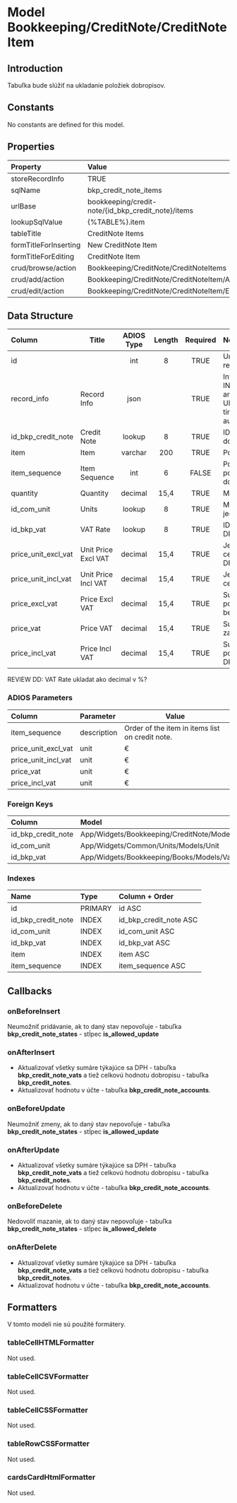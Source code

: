 # Model Bookkeeping/CreditNote/CreditNoteItem

## Introduction

Tabuľka bude slúžiť na ukladanie položiek dobropisov.

## Constants

No constants are defined for this model.

## Properties

| Property              | Value                                              |
| :-------------------- | :------------------------------------------------- |
| storeRecordInfo       | TRUE                                               |
| sqlName               | bkp_credit_note_items                              |
| urlBase               | bookkeeping/credit-note/{id_bkp_credit_note}/items |
| lookupSqlValue        | {%TABLE%}.item                                     |
| tableTitle            | CreditNote Items                                   |
| formTitleForInserting | New CreditNote Item                                |
| formTitleForEditing   | CreditNote Item                                    |
| crud/browse/action    | Bookkeeping/CreditNote/CreditNoteItems             |
| crud/add/action       | Bookkeeping/CreditNote/CreditNoteItem/Add          |
| crud/edit/action      | Bookkeeping/CreditNote/CreditNoteItem/Edit         |

## Data Structure

| Column              | Title               | ADIOS Type | Length | Required | Notes                                      |
| :------------------ | ------------------- | :--------: | :----: | :------: | :----------------------------------------- |
| id                  |                     |    int     |   8    |   TRUE   | Unique record ID                       |
| record_info         | Record Info         |    json    |        |   TRUE   | Info about INSERT and UPDATE time & author |
| id_bkp_credit_note  | Credit Note         |   lookup   |   8    |   TRUE   | ID dobropisu                               |
| item                | Item                |  varchar   |  200   |   TRUE   | Položka                                    |
| item_sequence       | Item Sequence       |    int     |   6    |  FALSE   | Poradie položky na dobropise               |
| quantity            | Quantity            |  decimal   |  15,4  |   TRUE   | Množstvo                                   |
| id_com_unit         | Units               |   lookup   |   8    |   TRUE   | Merná jednotka                             |
| id_bkp_vat          | VAT Rate            |   lookup   |   8    |   TRUE   | ID Sadzby DPH                              |
| price_unit_excl_vat | Unit Price Excl VAT |  decimal   |  15,4  |   TRUE   | Jednotková cena bez DPH                    |
| price_unit_incl_vat | Unit Price Incl VAT |  decimal   |  15,4  |   TRUE   | Jednotková cena s DPH                      |
| price_excl_vat      | Price Excl VAT      |  decimal   |  15,4  |   TRUE   | Suma za položku bez DPH                    |
| price_vat           | Price VAT           |  decimal   |  15,4  |   TRUE   | Suma DPH za položku                        |
| price_incl_vat      | Price Incl VAT      |  decimal   |  15,4  |   TRUE   | Suma za položku s DPH                      |

REVIEW DD: VAT Rate ukladat ako decimal v %?

### ADIOS Parameters

| Column              | Parameter   | Value                                           |
| :------------------ | :---------- | ----------------------------------------------- |
| item_sequence       | description | Order of the item in items list on credit note. |
| price_unit_excl_vat | unit        | €                                               |
| price_unit_incl_vat | unit        | €                                               |
| price_vat           | unit        | €                                               |
| price_incl_vat      | unit        | €                                               |

### Foreign Keys

| Column             | Model                                                | Relation | OnUpdate | OnDelete |
| :----------------- | :--------------------------------------------------- | :------: | -------- | -------- |
| id_bkp_credit_note | App/Widgets/Bookkeeping/CreditNote/Models/CreditNote |   1:N    | Cascade  | Cascade  |
| id_com_unit        | App/Widgets/Common/Units/Models/Unit                    |   1:N    | Cascade  | Restrict |
| id_bkp_vat         | App/Widgets/Bookkeeping/Books/Models/Vat          |   1:N    | Cascade  | Restrict |

### Indexes

| Name               | Type    | Column + Order         |
| :----------------- | :------ | :--------------------- |
| id                 | PRIMARY | id ASC                 |
| id_bkp_credit_note | INDEX   | id_bkp_credit_note ASC |
| id_com_unit        | INDEX   | id_com_unit ASC        |
| id_bkp_vat         | INDEX   | id_bkp_vat ASC         |
| item               | INDEX   | item ASC               |
| item_sequence      | INDEX   | item_sequence ASC      |

## Callbacks

### onBeforeInsert

Neumožniť pridávanie, ak to daný stav nepovoľuje - tabuľka **bkp_credit_note_states** - stĺpec **is_allowed_update**

### onAfterInsert

* Aktualizovať všetky sumáre týkajúce sa DPH - tabuľka **bkp_credit_note_vats** a tiež celkovú hodnotu dobropisu - tabuľka **bkp_credit_notes**.
* Aktualizovať hodnotu v účte - tabuľka **bkp_credit_note_accounts**.

### onBeforeUpdate

Neumožniť zmeny, ak to daný stav nepovoľuje - tabuľka **bkp_credit_note_states** - stĺpec **is_allowed_update**

### onAfterUpdate

* Aktualizovať všetky sumáre týkajúce sa DPH - tabuľka **bkp_credit_note_vats** a tiež celkovú hodnotu dobropisu - tabuľka **bkp_credit_notes**.
* Aktualizovať hodnotu v účte - tabuľka **bkp_credit_note_accounts**.

### onBeforeDelete

Nedovoliť mazanie, ak to daný stav nepovoľuje - tabuľka **bkp_credit_note_states** - stĺpec **is_allowed_delete**

### onAfterDelete

* Aktualizovať všetky sumáre týkajúce sa DPH - tabuľka **bkp_credit_note_vats** a tiež celkovú hodnotu dobropisu - tabuľka **bkp_credit_notes**.
* Aktualizovať hodnotu v účte - tabuľka **bkp_credit_note_accounts**.

## Formatters

V tomto modeli nie sú použité formátery.

### tableCellHTMLFormatter

Not used.

### tableCellCSVFormatter

Not used.

### tableCellCSSFormatter

Not used.

### tableRowCSSFormatter

Not used.

### cardsCardHtmlFormatter

Not used.
